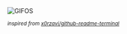 <div align="justify">
<picture>
    <source media="(prefers-color-scheme: dark)" srcset="https://i.ibb.co/PWKDFLZ/output-gif.gif">
    <source media="(prefers-color-scheme: light)" srcset="https://i.ibb.co/PWKDFLZ/output-gif.gif">
    <img alt="GIFOS" src="https://i.ibb.co/PWKDFLZ/output-gif.gif">
</picture>

<sub><i>inspired from [x0rzavi/github-readme-terminal](https://github.com/x0rzavi/github-readme-terminal)</i></sub>

</div>

<!-- Image deletion URL: https://ibb.co/kDjm57g/e4492f2f61ec886f54ae8c87389ef06e -->